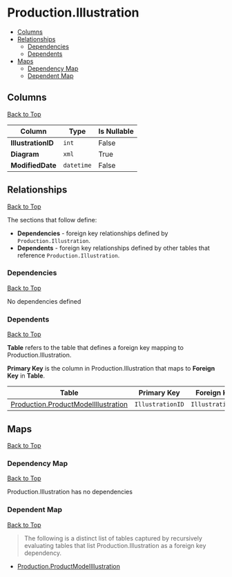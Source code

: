 # Production.Illustration

* [Columns](#columns)
* [Relationships](#relationships)
    * [Dependencies](#dependencies)
    * [Dependents](#dependents)
* [Maps](#maps)
    * [Dependency Map](#dependency-map)
    * [Dependent Map](#dependent-map)

## Columns
[Back to Top](#productionillustration)

Column | Type | Is Nullable
-------|------|------------
**IllustrationID** | `int` | False
**Diagram** | `xml` | True
**ModifiedDate** | `datetime` | False

## Relationships
[Back to Top](#productionillustration)


The sections that follow define:
* **Dependencies** - foreign key relationships defined by `Production.Illustration`.
* **Dependents** - foreign key relationships defined by other tables that reference `Production.Illustration`.

### Dependencies
[Back to Top](#productionillustration)


No dependencies defined

### Dependents
[Back to Top](#productionillustration)

**Table** refers to the table that defines a foreign key mapping to Production.Illustration.

**Primary Key** is the column in Production.Illustration that maps to **Foreign Key** in **Table**.

Table | Primary Key | Foreign Key | Foreign Key Name
------|-------------|-------------|-----------------
[Production.ProductModelIllustration](./ProductModelIllustration.md) | `IllustrationID` | `IllustrationID` | **FK_ProductModelIllustration_Illustration_IllustrationID**

## Maps
[Back to Top](#productionillustration)

### Dependency Map
[Back to Top](#productionillustration)

Production.Illustration has no dependencies

### Dependent Map
[Back to Top](#productionillustration)

> The following is a distinct list of tables captured by recursively evaluating tables that list Production.Illustration as a foreign key dependency.

* [Production.ProductModelIllustration](./ProductModelIllustration.md)

